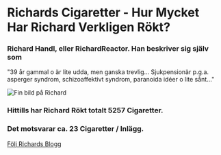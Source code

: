 # Richards Cigaretter - Hur Mycket Har Richard Verkligen Rökt?

### Richard Handl, eller RichardReactor. Han beskriver sig själv som

"39 år gammal o är lite udda, men ganska trevlig... Sjukpensionär p.g.a. asperger syndrom, schizoaffektivt syndrom, paranoida idéer o lite sånt..."

![Fin bild på Richard](https://4.bp.blogspot.com/-g49sgTaJsiI/XS4G8oIV00I/AAAAAAAABvg/U2dWjeyv044YWeC8N75M1NhcYy3Rrme-QCK4BGAYYCw/s80/Richard%2Bidag2.jpg)

### Hittills har Richard Rökt totalt **5257** Cigaretter.
### Det motsvarar ca. **23** Cigaretter / Inlägg.

[Följ Richards Blogg](https://www.richardhandl.com/)

 

